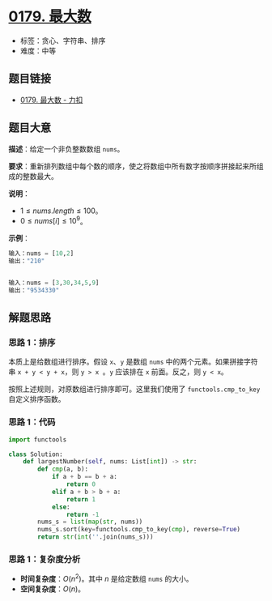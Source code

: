 # [0179. 最大数](https://leetcode.cn/problems/largest-number/)

- 标签：贪心、字符串、排序
- 难度：中等

## 题目链接

- [0179. 最大数 - 力扣](https://leetcode.cn/problems/largest-number/)

## 题目大意

**描述**：给定一个非负整数数组 `nums`。

**要求**：重新排列数组中每个数的顺序，使之将数组中所有数字按顺序拼接起来所组成的整数最大。

**说明**：

- $1 \le nums.length \le 100$。
- $0 \le nums[i] \le 10^9$。

**示例**：

```python
输入：nums = [10,2]
输出："210"


输入：nums = [3,30,34,5,9]
输出："9534330"
```

## 解题思路

### 思路 1：排序

本质上是给数组进行排序。假设 `x`、`y` 是数组 `nums` 中的两个元素。如果拼接字符串 `x + y < y + x`，则 `y > x `。`y` 应该排在 `x` 前面。反之，则 `y < x`。

按照上述规则，对原数组进行排序即可。这里我们使用了 `functools.cmp_to_key` 自定义排序函数。

### 思路 1：代码

```python
import functools

class Solution:
    def largestNumber(self, nums: List[int]) -> str:
        def cmp(a, b):
            if a + b == b + a:
                return 0
            elif a + b > b + a:
                return 1
            else:
                return -1
        nums_s = list(map(str, nums))
        nums_s.sort(key=functools.cmp_to_key(cmp), reverse=True)
        return str(int(''.join(nums_s)))
```

### 思路 1：复杂度分析

- **时间复杂度**：$O(n^2)$。其中 $n$ 是给定数组 `nums` 的大小。
- **空间复杂度**：$O(n)$。